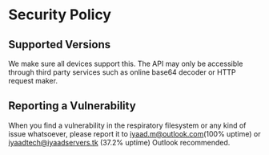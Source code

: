 # Security Policy

## Supported Versions
We make sure all devices support this. The API may only be accessible through third party services such as online base64 decoder or HTTP request maker.

## Reporting a Vulnerability

When you find a vulnerability in the respiratory filesystem or any kind of issue whatsoever, please report it to iyaad.m@outlook.com(100% uptime) or iyaadtech@iyaadservers.tk (37.2% uptime) Outlook recommended.
